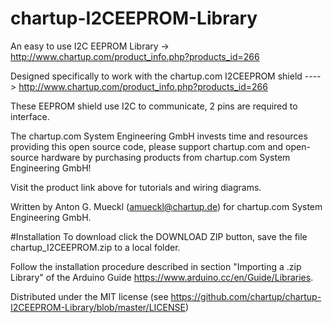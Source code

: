 # chartup-I2CEEPROM-Library
An easy to use I2C EEPROM Library -> http://www.chartup.com/product_info.php?products_id=266

Designed specifically to work with the chartup.com I2CEEPROM shield 
  ----> http://www.chartup.com/product_info.php?products_id=266

These EEPROM shield use I2C to communicate, 2 pins are required to interface.

The chartup.com System Engineering GmbH invests time and resources providing this open source code, please support chartup.com and open-source hardware by purchasing products from chartup.com System Engineering GmbH!

Visit the product link above for tutorials and wiring diagrams.

Written by Anton G. Mueckl (amueckl@chartup.de) for chartup.com System Engineering GmbH.

#Installation
To download click the DOWNLOAD ZIP button, save the file chartup_I2CEEPROM.zip to a local folder.

Follow the installation procedure described in section "Importing a .zip Library" of the Arduino Guide https://www.arduino.cc/en/Guide/Libraries. 

Distributed under the MIT license (see https://github.com/chartup/chartup-I2CEEPROM-Library/blob/master/LICENSE)